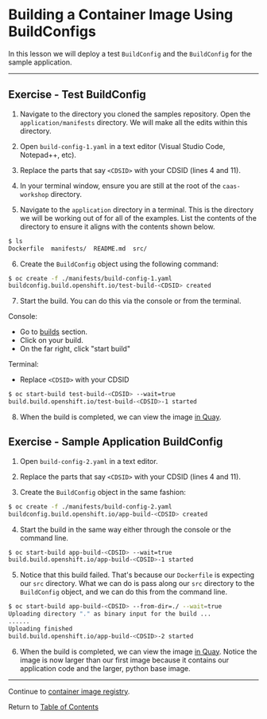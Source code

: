 # Building a Container Image Using BuildConfigs

In this lesson we will deploy a test `BuildConfig` and the `BuildConfig` for the sample application.

---

## Exercise - Test BuildConfig

1. Navigate to the directory you cloned the samples repository. Open the `application/manifests` directory. We will make all the edits within this directory.

2. Open `build-config-1.yaml` in a text editor (Visual Studio Code, Notepad++, etc).

3. Replace the parts that say `<CDSID>` with your CDSID (lines 4 and 11).

4. In your terminal window, ensure you are still at the root of the `caas-workshop` directory.

5. Navigate to the `application` directory in a terminal. This is the directory we will be working out of for all of the examples. List the contents of the directory to ensure it aligns with the contents shown below.

```bash
$ ls
Dockerfile  manifests/  README.md  src/
```

6. Create the `BuildConfig` object using the following command:

```bash
$ oc create -f ./manifests/build-config-1.yaml
buildconfig.build.openshift.io/test-build-<CDSID> created
```

7. Start the build. You can do this via the console or from the terminal.

Console: 

- Go to [builds](https://api.caas.ford.com/console/project/devenablement-workshop-dev/browse/builds) section. 
- Click on your build. 
- On the far right, click "start build"

Terminal: 

- Replace `<CDSID>` with your CDSID

```bash
$ oc start-build test-build-<CDSID> --wait=true
build.build.openshift.io/test-build-<CDSID>-1 started
```

8. When the build is completed, we can view the image [in Quay](https://registry.ford.com/repository/devenablement/workshop?tab=tags). 


## Exercise - Sample Application BuildConfig

1. Open `build-config-2.yaml` in a text editor. 

2. Replace the parts that say `<CDSID>` with your CDSID (lines 4 and 11).

3. Create the `BuildConfig` object in the same fashion: 

```bash
$ oc create -f ./manifests/build-config-2.yaml
buildconfig.build.openshift.io/app-build-<CDSID> created
```

4. Start the build in the same way either through the console or the command line. 

```bash
$ oc start-build app-build-<CDSID> --wait=true
build.build.openshift.io/app-build-<CDSID>-1 started
```

5. Notice that this build failed. That's because our `Dockerfile` is expecting our `src` directory. What we can do is pass along our `src` directory to the `BuildConfig` object, and we can do this from the command line. 

```bash
$ oc start-build app-build-<CDSID> --from-dir=./ --wait=true
Uploading directory "." as binary input for the build ...
......
Uploading finished
build.build.openshift.io/app-build-<CDSID>-2 started
```

6. When the build is completed, we can view the image [in Quay](https://registry.ford.com/repository/devenablement/workshop?tab=tags). Notice the image is now larger than our first image because it contains our application code and the larger, python base image. 

---

Continue to [container image registry](./9-quay.md).

Return to [Table of Contents](../README.md#agenda)